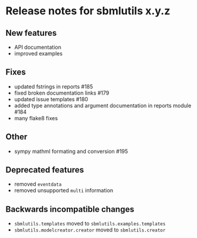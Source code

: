 # Release notes for sbmlutils x.y.z

## New features
- API documentation
- improved examples

## Fixes
- updated fstrings in reports #185
- fixed broken documentation links #179
- updated issue templates #180
- added type annotations and argument documentation in reports module #184
- many flake8 fixes

## Other
- sympy mathml formating and conversion #195

## Deprecated features
- removed `eventdata`
- removed unsupported `multi` information

## Backwards incompatible changes
- `sbmlutils.templates` moved to `sbmlutils.examples.templates`
- `sbmlutils.modelcreator.creator` moved to `sbmlutils.creator` 
